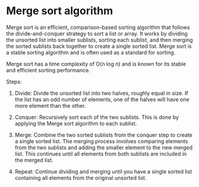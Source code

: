 # Merge sort algorithm

Merge sort is an efficient, comparison-based sorting algorithm that follows the divide-and-conquer strategy to sort a list or array. It works by dividing the unsorted list into smaller sublists, sorting each sublist, and then merging the sorted sublists back together to create a single sorted list. Merge sort is a stable sorting algorithm and is often used as a standard for sorting.

Merge sort has a time complexity of O(n log n) and is known for its stable and efficient sorting performance.

Steps:

1. Divide: Divide the unsorted list into two halves, roughly equal in size. If the list has an odd number of elements, one of the halves will have one more element than the other.

2. Conquer: Recursively sort each of the two sublists. This is done by applying the Merge sort algorithm to each sublist.

3. Merge: Combine the two sorted sublists from the conquer step to create a single sorted list. The merging process involves comparing elements from the two sublists and adding the smaller element to the new merged list. This continues until all elements from both sublists are included in the merged list.

4. Repeat: Continue dividing and merging until you have a single sorted list containing all elements from the original unsorted list.
